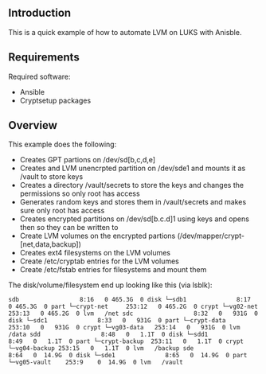 
Introduction
------------

This is a quick example of how to automate LVM on LUKS with Anisble.

Requirements
------------

Required software:

- Ansible
- Cryptsetup packages

Overview
--------

This example does the following:

- Creates GPT partions on /dev/sd[b,c,d,e]
- Creates and LVM unencrpted partition on /dev/sde1 and mounts it as /vault to store keys
- Creates a directory /vault/secrets to store the keys and changes the permissions so only root has access
- Generates random keys and stores them in /vault/secrets and makes sure only root has access
- Creates encrypted partitions on /dev/sd[b.c.d]1 using keys and opens then so they can be written to
- Create LVM volumes on the encrypted partions (/dev/mapper/crypt-[net,data,backup])
- Creates ext4 filesystems on the LVM volumes
- Create /etc/cryptab entries for the LVM volumes
- Create /etc/fstab entries for filesystems and mount them

The disk/volume/filesystem end up looking like this (via lsblk):

``
sdb                 8:16   0 465.3G  0 disk
└─sdb1              8:17   0 465.3G  0 part
  └─crypt-net     253:12   0 465.2G  0 crypt
    └─vg02-net    253:13   0 465.2G  0 lvm   /net
sdc                 8:32   0   931G  0 disk
└─sdc1              8:33   0   931G  0 part
  └─crypt-data    253:10   0   931G  0 crypt
    └─vg03-data   253:14   0   931G  0 lvm   /data
sdd                 8:48   0   1.1T  0 disk
└─sdd1              8:49   0   1.1T  0 part
  └─crypt-backup  253:11   0   1.1T  0 crypt
    └─vg04-backup 253:15   0   1.1T  0 lvm   /backup
sde                 8:64   0  14.9G  0 disk
└─sde1              8:65   0  14.9G  0 part
  └─vg05-vault    253:9    0  14.9G  0 lvm   /vault
``